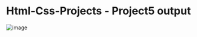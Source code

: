 # Html-Css-Projects - Project5 output
![image](https://github.com/AsimaJamal789/Html-Css-Projects/assets/80631520/234c0c6c-4f17-4856-845c-54f83fe52e51)
